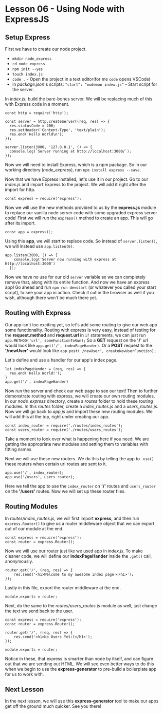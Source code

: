 # Lesson 06 - Using Node with ExpressJS

## Setup Express

First we have to create our node project.
* `mkdir node_express`
* `cd node_express`
* `npm init --yes`
* `touch index.js`
* `code .`            - Open the project in a text editor(for me `code` opens VSCode)
* In *package.json*'s scripts: `"start": "nodemon index.js"`   - Start script for the server.

In *index.js*, build the bare-bones server. We will be replacing much of this with Express code in a moment.
```
const http = require('http');

const server = http.createServer((req, res) => {
  res.statusCode = 200;
  res.setHeader('Content-Type', 'text/plain');
  res.end('Hello World\n');
});

server.listen(3000, '127.0.0.1', () => {
  console.log(`Server running at http://localhost:3000/`);
});
```

Now we will need to install Express, which is a npm package. So in our working directory (*node_express*), run `npm install express --save`. 

Now that we have Express installed, let's use it in our project. Go to our _index.js_ and import Express to the project. We will add it right after the import for http.
```
const express = require('express');
```

Now we will use the new methods provided to us by the **express.js** module to replace our vanilla node server code with some upgraded express server code! First we will run the `express()` method to create an app. This will go after its import.
```
const app = express();
```

Using this **app**, we will start to replace code. So instead of `server.listen()`, we will instead use `app.listen(0)`.
```
app.listen(3000, () => {
    console.log('Server now running with express at http://localhost:3000')
  });
```

Now we have no use for our old `server` variable so we can completely remove that, along with its entire function. And now we have an express app! Go ahead and run `npm run devstart` (or whatever you called your start script), to see your app in action. Check it out in the browser as well if you wish, although there won't be much there yet.

## Routing with Express

Our app isn't too exciting yet, so let's add some routing to give our web app some functionality. Routing with express is very easy, instead of testing for the **request.method** and **request.url** in `if` statements, we can just run `app.METHOD('url', someFunctionToRun);` So a **GET** request on the **'/'** url would look like `app.get('/', indexPageHander)`. Or a **POST** request to the **'/newUser'** would look like `app.post('/newUser', createNewUserFunction);` 

Let's define and use a handler for our app's index page.
```
let indexPageHander = (req, res) => {
  res.end('Hello World!');
}
app.get('/', indexPageHander)
```

Now run the server and check our web page to see our text! Then to further demonstrate routing with express, we will create our own routing modules. In our *node_express* directory, create a *routes* folder to hold these routing modules. In this *routes* folder, create a *index_routes.js* and a *users_routes.js*. Now we will go back to *app.js* and import these new routing modules. We will add this at the top, right under creating our app.
```
const index_router = require('./routes/index_routes');
const users_router = require('./routes/users_routes');
```

Take a moment to look over what is happening here if you need. We are getting the appropriate new modules and setting them to variables with fitting names.

Next we will use these new routers. We do this by telling the app to `.use()` these routers when certain url routes are sent to it.
```
app.use('/', index_router);
app.use('/users', users_router);
```

Here we tell the app to use the `index_router` on **'/'** routes and `users_router` on the **'/users'** routes. Now we will set up these router files.

## Routing Modules

In *routes/index_routes.js*, we will first import **express**, and then run `express.Router()` to give us a router middleware object that we can export out of our module at the end.
```
const express = require('express');
const router = express.Router();
```

Now we will use our router just like we used app in *index.js*. To make cleaner code, we will define our **indexPageHander** inside the `.get()` call, anonymously. 
```
router.get('/', (req, res) => {
    res.send('<h1>Welcome to my awesome index page!</h1>');
});
```

Lastly in this file, export the router middleware at the end. 
```
module.exports = router;
```

Next, do the same to the *routes/users_routes.js* module as well, just change the text we send back to the user.
```
const express = require('express');
const router = express.Router();

router.get('/', (req, res) => {
    res.send('<h1>No Users Yet:(</h1>');
});

module.exports = router;
```

Notice in these, that express is smarter than node by itself, and can figure out that we are sending out HTML. We will see even better ways to do this when we begin to use the **express-generator** to pre-build a boilerplate app for us to work with.

## Next Lesson

In the next lesson, we will use this **express-generator** tool to make our apps get off the ground much quicker. See you there!